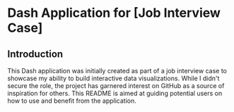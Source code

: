 # Dash Application for [Job Interview Case]

## Introduction
This Dash application was initially created as part of a job interview case to showcase my ability to build interactive data visualizations. While I didn't secure the role, the project has garnered interest on GitHub as a source of inspiration for others. This README is aimed at guiding potential users on how to use and benefit from the application.
